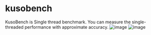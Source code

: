 # kusobench
KusoBench is Single thread benchmark.
You can measure the single-threaded performance with approximate accuracy.
![image](https://user-images.githubusercontent.com/25288674/97043072-f2fa9a00-15ac-11eb-870f-4b0bc1811451.png)
![image](https://user-images.githubusercontent.com/25288674/97043117-0443a680-15ad-11eb-83f0-278faa420a53.png)
